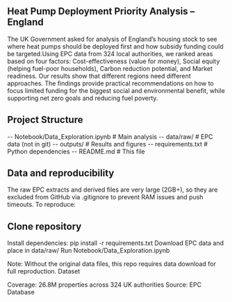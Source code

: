 ## Heat Pump Deployment Priority Analysis – England

The UK Government asked for analysis of England’s housing stock to see where heat pumps should be deployed first and how subsidy funding could be targeted.Using EPC data from 324 local authorities, we ranked areas based on four factors: Cost-effectiveness (value for money), Social equity (helping fuel-poor households), Carbon reduction potential, and Market readiness. Our results show that different regions need different approaches. The findings provide practical recommendations on how to focus limited funding for the biggest social and environmental benefit, while supporting net zero goals and reducing fuel poverty.

## Project Structure
-- Notebook/Data_Exploration.ipynb    # Main analysis
-- data/raw/                          # EPC data (not in git)
-- outputs/                           # Results and figures
-- requirements.txt                   # Python dependencies
-- README.md                          # This file

## Data and reproducibility

The raw EPC extracts and derived files are very large (2GB+), so they are excluded from GitHub via .gitignore to prevent RAM issues and push timeouts.
To reproduce:

## Clone repository
Install dependencies: pip install -r requirements.txt
Download EPC data and place in data/raw/
Run Notebook/Data_Exploration.ipynb

Note: Without the original data files, this repo requires data download for full reproduction.
Dataset

Coverage: 26.8M properties across 324 UK authorities
Source: EPC Database 





